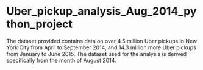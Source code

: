 # Uber_pickup_analysis_Aug_2014_python_project
The dataset provided contains data on over 4.5 million Uber pickups in New York City from April to September 2014, and 14.3 million more Uber pickups from January to June 2015. The dataset used for the analysis is derived specifically from the month of August 2014.
